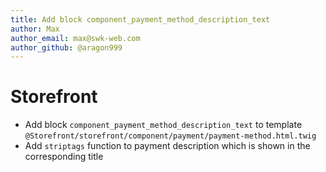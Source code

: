 ```yaml
---
title: Add block component_payment_method_description_text
author: Max
author_email: max@swk-web.com
author_github: @aragon999
---
```

# Storefront
* Add block `component_payment_method_description_text` to template `@Storefront/storefront/component/payment/payment-method.html.twig`
* Add `striptags` function to payment description which is shown in the corresponding title
